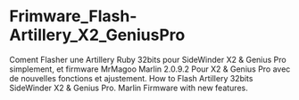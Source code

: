 





<!DOCTYPE html>
<html lang="en" data-color-mode="auto" data-light-theme="light" data-dark-theme="dark">
  <head>
    <meta charset="utf-8">
  <link rel="dns-prefetch" href="https://github.githubassets.com">
  <link rel="dns-prefetch" href="https://avatars.githubusercontent.com">
  <link rel="dns-prefetch" href="https://github-cloud.s3.amazonaws.com">
  <link rel="dns-prefetch" href="https://user-images.githubusercontent.com/">
  <link rel="preconnect" href="https://github.githubassets.com" crossorigin>
  <link rel="preconnect" href="https://avatars.githubusercontent.com">

  </head>


# Frimware_Flash-Artillery_X2_GeniusPro
Coment Flasher une Artillery Ruby 32bits pour SideWinder X2 &amp; Genius Pro simplement, et firmware MrMagoo Marlin 2.0.9.2 Pour X2 &amp; Genius Pro avec de nouvelles fonctions et ajustement.
How to Flash Artillery 32bits SideWinder X2 &amp; Genius Pro. Marlin Firmware with new features.

</html>
